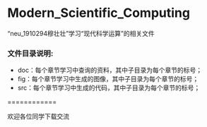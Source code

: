 # Modern_Scientific_Computing
“neu_1910294穆壮壮”学习“现代科学运算”的相关文件
### 文件目录说明:
- doc：每个章节学习中查询的资料，其中子目录为每个章节的标号；
- fig：每个章节学习中生成的图像，其中子目录为每个章节的标号；
- src：每个章节学习中生成的代码，其中子目录为每个章节的标号；

============

欢迎各位同学下载交流
